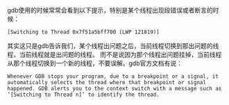 gdb使用的时候常常会看到以下提示，特别是某个线程出现段错误或者断言的时候：
```
[Switching to Thread 0x7f51a5bff700 (LWP 121819)]
```
其实这只是gdb告诉我们，某个线程出问题之后，当前线程切换到那出问题的线程，当前线程就是出问题的线程。
而不是说因为那个线程出问题挂掉，当前线程从那个线程切换到一个新的线程，不要误解。gdb官方文档有说：
```
Whenever GDB stops your program, due to a breakpoint or a signal, it automatically selects the thread where that breakpoint or signal happened. GDB alerts you to the context switch with a message such as ‘[Switching to Thread n]’ to identify the thread.
```
